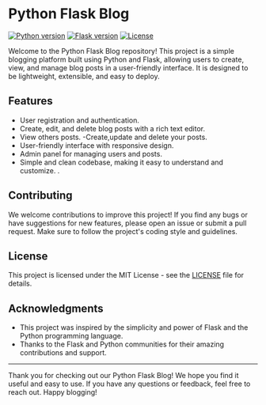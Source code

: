 # Python Flask Blog

[![Python version](https://img.shields.io/badge/Python-3.9-blue)](https://www.python.org/downloads/release/python-390/)
[![Flask version](https://img.shields.io/badge/Flask-2.0-green)](https://flask.palletsprojects.com/en/2.0.x/)
[![License](https://img.shields.io/badge/license-MIT-green)](https://opensource.org/licenses/MIT)

Welcome to the Python Flask Blog repository! This project is a simple blogging platform built using Python and Flask, allowing users to create, view, and manage blog posts in a user-friendly interface. It is designed to be lightweight, extensible, and easy to deploy.

## Features

- User registration and authentication.
- Create, edit, and delete blog posts with a rich text editor.
- View others posts.
-Create,update and delete your posts.
- User-friendly interface with responsive design.
- Admin panel for managing users and posts.
- Simple and clean codebase, making it easy to understand and customize.
.

## Contributing

We welcome contributions to improve this project! If you find any bugs or have suggestions for new features, please open an issue or submit a pull request. Make sure to follow the project's coding style and guidelines.

## License

This project is licensed under the MIT License - see the [LICENSE](LICENSE) file for details.

## Acknowledgments

- This project was inspired by the simplicity and power of Flask and the Python programming language.
- Thanks to the Flask and Python communities for their amazing contributions and support.

---

Thank you for checking out our Python Flask Blog! We hope you find it useful and easy to use. If you have any questions or feedback, feel free to reach out. Happy blogging!
